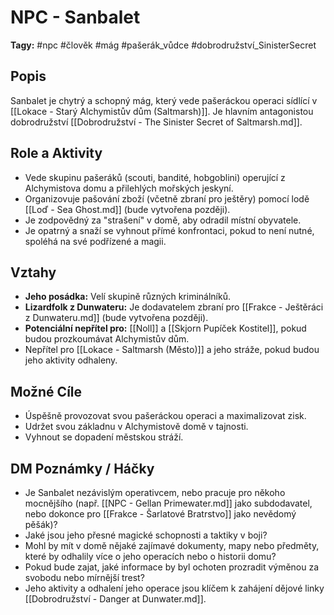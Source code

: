 # NPC - Sanbalet

**Tagy:** #npc #člověk #mág #pašerák_vůdce #dobrodružství_SinisterSecret

## Popis
Sanbalet je chytrý a schopný mág, který vede pašeráckou operaci sídlící v [[Lokace - Starý Alchymistův dům (Saltmarsh)]]. Je hlavním antagonistou dobrodružství [[Dobrodružství - The Sinister Secret of Saltmarsh.md]].

## Role a Aktivity
*   Vede skupinu pašeráků (scouti, bandité, hobgoblini) operující z Alchymistova domu a přilehlých mořských jeskyní.
*   Organizovuje pašování zboží (včetně zbraní pro ještěry) pomocí lodě [[Loď - Sea Ghost.md]] (bude vytvořena později).
*   Je zodpovědný za "strašení" v domě, aby odradil místní obyvatele.
*   Je opatrný a snaží se vyhnout přímé konfrontaci, pokud to není nutné, spoléhá na své podřízené a magii.

## Vztahy
*   **Jeho posádka:** Velí skupině různých kriminálníků.
*   **Lizardfolk z Dunwateru:** Je dodavatelem zbraní pro [[Frakce - Ještěráci z Dunwateru.md]] (bude vytvořena později).
*   **Potenciální nepřítel pro:** [[Noll]] a [[Skjorn Pupíček Kostitel]], pokud budou prozkoumávat Alchymistův dům.
*   Nepřítel pro [[Lokace - Saltmarsh (Město)]] a jeho stráže, pokud budou jeho aktivity odhaleny.

## Možné Cíle
*   Úspěšně provozovat svou pašeráckou operaci a maximalizovat zisk.
*   Udržet svou základnu v Alchymistově domě v tajnosti.
*   Vyhnout se dopadení městskou stráží.

## DM Poznámky / Háčky
*   Je Sanbalet nezávislým operativcem, nebo pracuje pro někoho mocnějšího (např. [[NPC - Gellan Primewater.md]] jako subdodavatel, nebo dokonce pro [[Frakce - Šarlatové Bratrstvo]] jako nevědomý pěšák)?
*   Jaké jsou jeho přesné magické schopnosti a taktiky v boji?
*   Mohl by mít v domě nějaké zajímavé dokumenty, mapy nebo předměty, které by odhalily více o jeho operacích nebo o historii domu?
*   Pokud bude zajat, jaké informace by byl ochoten prozradit výměnou za svobodu nebo mírnější trest?
*   Jeho aktivity a odhalení jeho operace jsou klíčem k zahájení dějové linky [[Dobrodružství - Danger at Dunwater.md]].